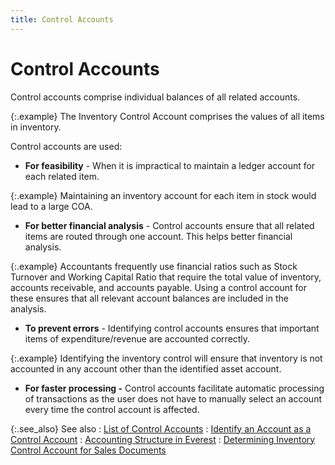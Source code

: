 ```yaml
---
title: Control Accounts
---
```


# Control Accounts


Control accounts comprise individual balances of all related accounts.


{:.example}
The Inventory Control Account comprises the  values of all items in inventory.


Control accounts are used:

- **For 
 feasibility** - When it is impractical to maintain a ledger account  for each related item.



{:.example}
Maintaining an inventory account for each  item in stock would lead to a large COA.

- **For 
 better financial analysis** - Control accounts ensure that all related  items are routed through one account. This helps better financial analysis.



{:.example}
Accountants frequently use financial ratios  such as Stock Turnover and Working Capital Ratio that require the total  value of inventory, accounts receivable, and accounts payable. Using a  control account for these ensures that all relevant account balances are  included in the analysis.

- **To 
 prevent errors** - Identifying control accounts ensures that important  items of expenditure/revenue are accounted correctly.



{:.example}
Identifying the inventory control will ensure  that inventory is not accounted in any account other than the identified  asset account.

- **For 
 faster processing -** Control accounts facilitate automatic processing  of transactions as the user does not have to manually select an account  every time the control account is affected.



{:.see_also}
See also
: [List of Control  Accounts]({{site.acc_baseurl}}/accounting-structure-in-everest/control-default-accounts/list_of_control_accounts.html)
: [Identify  an Account as a Control Account]({{site.acc_baseurl}}/accounting-structure-in-everest/control-default-accounts/identifying_an_account_as_a_control_account.html)
: [Accounting  Structure in Everest]({{site.acc_baseurl}}/accounting-structure-in-everest/accounting_structure_in_everest.html)
: [Determining  Inventory Control Account for Sales Documents]({{site.sp_chm}}/misc/determining_inventory_control_account_for_sales_documents.html)
